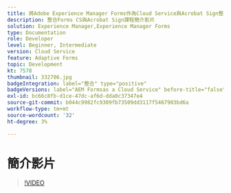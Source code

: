 ```yaml
---
title: 將Adobe Experience Manager Forms作為Cloud Service與Acrobat Sign整合
description: 整合Forms CS與Acrobat Sign課程簡介影片
solution: Experience Manager,Experience Manager Forms
type: Documentation
role: Developer
level: Beginner, Intermediate
version: Cloud Service
feature: Adaptive Forms
topic: Development
kt: 7578
thumbnail: 332706.jpg
badgeIntegration: label="整合" type="positive"
badgeVersions: label="AEM Formsas a Cloud Service" before-title="false"
exl-id: bc66c8fb-d1ce-47dc-af6d-dda0c37347e4
source-git-commit: b044c9982fc9309fb73509dd3117f5467903bd6a
workflow-type: tm+mt
source-wordcount: '32'
ht-degree: 3%

---
```


# 簡介影片


>[!VIDEO](https://video.tv.adobe.com/v/332706?quality=12&learn=on)
